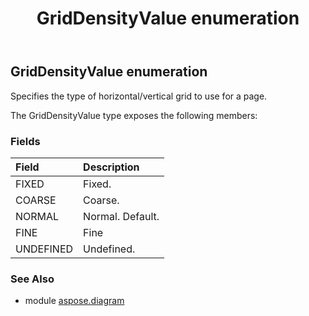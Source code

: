 ﻿---
title: GridDensityValue enumeration
second_title: Aspose.Diagram for Python via .NET API References
description: 
type: docs
weight: 3030
url: /python-net/aspose.diagram/griddensityvalue/
is_root: false
---

## GridDensityValue enumeration

Specifies the type of horizontal/vertical grid to use for a page.



The GridDensityValue type exposes the following members:

### Fields
| Field | Description |
| :- | :- |
| FIXED | Fixed. |
| COARSE | Coarse. |
| NORMAL | Normal. Default. |
| FINE | Fine |
| UNDEFINED | Undefined. |


### See Also

* module [aspose.diagram](../)
